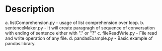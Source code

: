 # Description

a. listComprehension.py - usage of list comprehension over loop.
b. sentenceMaker.py - It will create paragragh of sequence of conversation with ending of sentence either with "." or "?"
c. fileReadWrie.py - File read and write operation of any file.
d. pandasExample.py - Basic example of pandas library.

